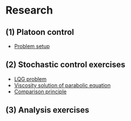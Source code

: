 # Research

## (1) Platoon control

- [Problem setup](https://github.com/JiaminJIAN/Research/blob/master/Platoon%20control/200615.pdf)


## (2) Stochastic control exercises

- [LQG problem](https://github.com/JiaminJIAN/Research/blob/master/Exercises/SC_Exercise%201.pdf)
- [Viscosity solution of parabolic equation](https://github.com/JiaminJIAN/Research/blob/master/Exercises/Exercise_Viscosity%20solution%20of%20parabolic%20equation.pdf)
- [Comparison principle](https://github.com/JiaminJIAN/Research/blob/master/Exercises/Comparison%20principle.pdf)

## (3) Analysis exercises

